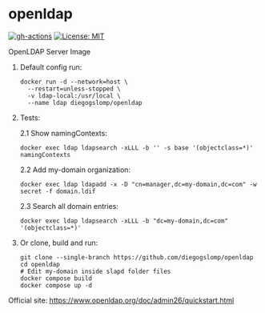 # openldap

[![gh-actions](https://github.com/diegogslomp/openldap/actions/workflows/almalinux-image.yml/badge.svg)](https://github.com/diegogslomp/openldap/actions/workflows/almalinux-image.yml)
[![License: MIT](https://img.shields.io/badge/License-MIT-blue.svg)](https://opensource.org/licenses/MIT)

OpenLDAP Server Image

1. Default config run:
   ```
   docker run -d --network=host \
     --restart=unless-stopped \
     -v ldap-local:/usr/local \
     --name ldap diegogslomp/openldap
   ```


2. Tests:

   2.1 Show namingContexts:
   ```
   docker exec ldap ldapsearch -xLLL -b '' -s base '(objectclass=*)' namingContexts
   ```

   2.2 Add my-domain organization:
   ```
   docker exec ldap ldapadd -x -D "cn=manager,dc=my-domain,dc=com" -w secret -f domain.ldif
   ```

   2.3 Search all domain entries:
   ```
   docker exec ldap ldapsearch -xLLL -b "dc=my-domain,dc=com" '(objectclass=*)'
   ```
  
3. Or clone, build and run:
   ```
   git clone --single-branch https://github.com/diegogslomp/openldap
   cd openldap
   # Edit my-domain inside slapd folder files
   docker compose build
   docker compose up -d
   ```

Official site: https://www.openldap.org/doc/admin26/quickstart.html
